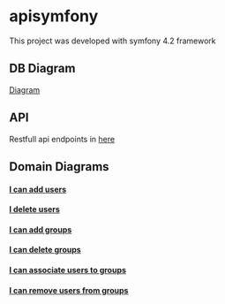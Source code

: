 # apisymfony

This project was developed with symfony 4.2 framework

## DB Diagram
[Diagram](https://github.com/lfpimenta/apisymfony/blob/master/docs/er/Readme.md)


## API

Restfull api endpoints in [here](https://github.com/lfpimenta/apisymfony/blob/master/docs/routes/routes.md)                 

## Domain Diagrams

#### [I can add users](https://github.com/lfpimenta/apisymfony/blob/master/docs/uml/addUser.png)
#### [I delete users](https://github.com/lfpimenta/apisymfony/blob/master/docs/uml/deleteUser.png)
#### [I can add groups](https://github.com/lfpimenta/apisymfony/blob/master/docs/uml/addGroup.png)
#### [I can delete groups](https://github.com/lfpimenta/apisymfony/blob/master/docs/uml/deleteGroup.png)
#### [I can associate users to groups](https://github.com/lfpimenta/apisymfony/blob/master/docs/uml/assignUsersToGroup.png)
#### [I can remove users from groups](https://github.com/lfpimenta/apisymfony/blob/master/docs/uml/removeUserFromGroup.png)
